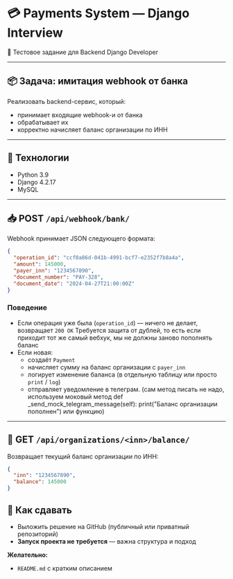 # 💳 Payments System — Django Interview

🧪 Тестовое задание для Backend Django Developer

---

## 📦 Задача: имитация webhook от банка

Реализовать backend-сервис, который:

- принимает входящие webhook-и от банка
- обрабатывает их
- корректно начисляет баланс организации по ИНН

---

## 🔧 Технологии

- Python 3.9  
- Django 4.2.17  
- MySQL

---

## 📥 POST `/api/webhook/bank/`

Webhook принимает JSON следующего формата:

```json
{
  "operation_id": "ccf0a86d-041b-4991-bcf7-e2352f7b8a4a",
  "amount": 145000,
  "payer_inn": "1234567890",
  "document_number": "PAY-328",
  "document_date": "2024-04-27T21:00:00Z"
}

```
### Поведение

- Если операция уже была (`operation_id`) — ничего не делает, возвращает `200 OK`
Требуется защита от дублей, то есть если приходит тот же самый вебхук, мы не должны заново пополнять баланс
- Если новая:
  - создаёт `Payment`
  - начисляет сумму на баланс организации с `payer_inn`
  - логирует изменение баланса (в отдельную таблицу или просто `print` / `log`)
  - отправляет уведомление в телеграм. (сам метод писать не надо, используем моковый метод def _send_mock_telegram_message(self): print("Баланс организации пополнен") или функцию)

---

## 🧾 GET `/api/organizations/<inn>/balance/`

Возвращает текущий баланс организации по ИНН:

```json
{
  "inn": "1234567890",
  "balance": 145000
}

```
## 🚀 Как сдавать

- Выложить решение на GitHub (публичный или приватный репозиторий)
- **Запуск проекта не требуется** — важна структура и подход

**Желательно:**

- `README.md` с кратким описанием
